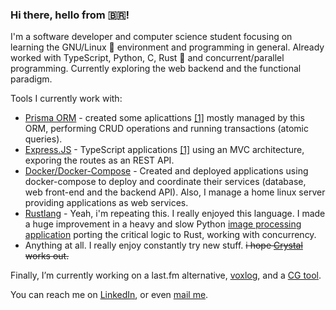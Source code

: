 ### Hi there, hello from 🇧🇷!
I'm a software developer and computer science student focusing on learning the GNU/Linux 🐧 environment and programming in general. Already worked with TypeScript, Python, C, Rust 🦀 and concurrent/parallel programming. Currently exploring the web backend and the functional paradigm.

Tools I currently work with:
- [Prisma ORM](https://github.com/prisma/prisma) - created some aplicattions [\[1\]](https://github.com/salies/voxlog) mostly managed by this ORM, performing CRUD operations and running transactions (atomic queries).
- [Express.JS](https://github.com/expressjs/express) - TypeScript applications [\[1\]](https://github.com/salies/voxlog) using an MVC architecture, exporing the routes as an REST API.
- [Docker/Docker-Compose](https://github.com/docker/compose) - Created and deployed applications using docker-compose to deploy and coordinate their services (database, web front-end and the backend API). Also, I manage a home linux server providing applications as web services.
- [Rustlang](https://github.com/rust-lang/rust) - Yeah, i'm repeating this. I really enjoyed this language. I made a huge improvement in a heavy and slow Python [image processing application](https://github.com/becelli/kayn) porting the critical logic to Rust, working with concurrency.
- Anything at all. I really enjoy constantly try new stuff. ~~i hope [Crystal](https://github.com/crystal-lang/crystal) works out.~~

Finally, I’m currently working on a last.fm alternative, [voxlog](https://github.com/salies/voxlog), and a [CG tool](https://github.com/becelli/computer-graphics).

You can reach me on [LinkedIn](https://linkedin.com/in/becelli), or even [mail me](mailto:gustavobecelli@gmail.com).
